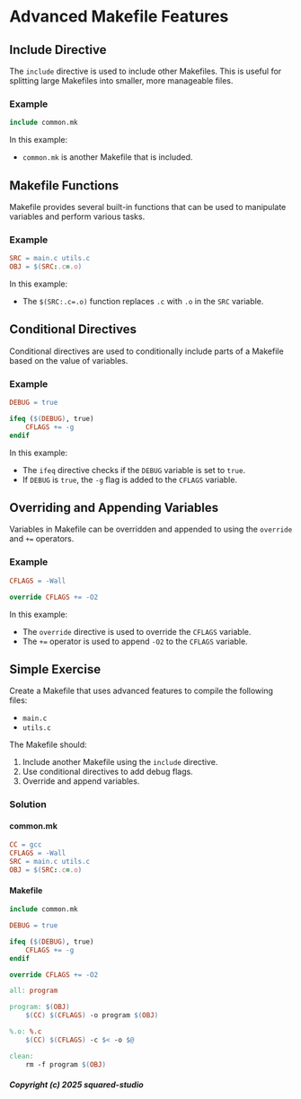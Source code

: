 # Advanced Makefile Features

## Include Directive
The `include` directive is used to include other Makefiles. This is useful for splitting large Makefiles into smaller, more manageable files.

### Example
```makefile
include common.mk
```

In this example:
- `common.mk` is another Makefile that is included.

## Makefile Functions
Makefile provides several built-in functions that can be used to manipulate variables and perform various tasks.

### Example
```makefile
SRC = main.c utils.c
OBJ = $(SRC:.c=.o)
```

In this example:
- The `$(SRC:.c=.o)` function replaces `.c` with `.o` in the `SRC` variable.

## Conditional Directives
Conditional directives are used to conditionally include parts of a Makefile based on the value of variables.

### Example
```makefile
DEBUG = true

ifeq ($(DEBUG), true)
    CFLAGS += -g
endif
```

In this example:
- The `ifeq` directive checks if the `DEBUG` variable is set to `true`.
- If `DEBUG` is `true`, the `-g` flag is added to the `CFLAGS` variable.

## Overriding and Appending Variables
Variables in Makefile can be overridden and appended to using the `override` and `+=` operators.

### Example
```makefile
CFLAGS = -Wall

override CFLAGS += -O2
```

In this example:
- The `override` directive is used to override the `CFLAGS` variable.
- The `+=` operator is used to append `-O2` to the `CFLAGS` variable.

## Simple Exercise
Create a Makefile that uses advanced features to compile the following files:
- `main.c`
- `utils.c`

The Makefile should:
1. Include another Makefile using the `include` directive.
2. Use conditional directives to add debug flags.
3. Override and append variables.

### Solution
#### common.mk
```makefile
CC = gcc
CFLAGS = -Wall
SRC = main.c utils.c
OBJ = $(SRC:.c=.o)
```

#### Makefile
```makefile
include common.mk

DEBUG = true

ifeq ($(DEBUG), true)
    CFLAGS += -g
endif

override CFLAGS += -O2

all: program

program: $(OBJ)
    $(CC) $(CFLAGS) -o program $(OBJ)

%.o: %.c
    $(CC) $(CFLAGS) -c $< -o $@

clean:
    rm -f program $(OBJ)
```


##### Copyright (c) 2025 squared-studio

